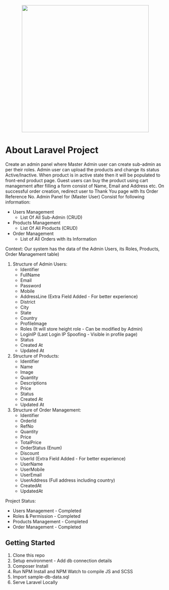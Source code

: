 


<p  align="center"><a  href="https://laravel.com"  target="_blank"><img  src="https://raw.githubusercontent.com/laravel/art/master/logo-lockup/5%20SVG/2%20CMYK/1%20Full%20Color/laravel-logolockup-cmyk-red.svg"  width="400"></a></p>

# About Laravel Project

Create an admin panel where Master Admin user can create sub-admin as per their
roles. Admin user can upload the products and change its status Active/Inactive. When product
is in active state then it will be populated to front-end product page. Guest users can buy the
product using cart management after filling a form consist of Name, Email and Address etc. On
successful order creation, redirect user to Thank You page with Its Order Reference No.
Admin Panel for (Master User) Consist for following information:

 - Users Management
	 - List Of All Sub-Admin (CRUD)
 - Products Management
	 - List Of All Products (CRUD)
 - Order Management
	 - List of All Orders with its Information

Context: Our system has the data of the Admin Users, its Roles, Products, Order Management table)

1. Structure of Admin Users:
	- Identifier
	- FullName
	- Email
	- Password
	- Mobile
	- AddressLine (Extra Field Added - For better experience)
	- District
	- City
	- State
	- Country
	- ProfileImage
	- Roles (It will store height role - Can be modified by Admin)
	- LoginIP (Last Login IP Spoofing - Visible in profile page)
	- Status
	- Created At
	- Updated At
2. Structure of Products:
	- Identifier
	- Name
	- Image
	- Quantity
	- Descriptions
	- Price
	- Status
	- Created At
	- Updated At
3. Structure of Order Management:
	- Identifier
	- OrderId
	- RefNo
	- Quantity
	- Price
	- TotalPrice
	- OrderStatus (Enum)
	- Discount
	- UserId (Extra Field Added - For better experience)
	- UserName
	- UserMobile
	- UserEmail
	- UserAddress (Full address including country)
	- CreatedAt
	- UpdatedAt

Project Status:
 - Users Management - Completed
 - Roles & Permission - Completed
 - Products Management - Completed
 - Order Management - Completed

## Getting Started
1. Clone this repo
2. Setup environment - Add db connection details
3. Composer Install
5. Run NPM Install and NPM Watch to compile JS and SCSS
6. Import sample-db-data.sql
7. Serve Laravel Locally